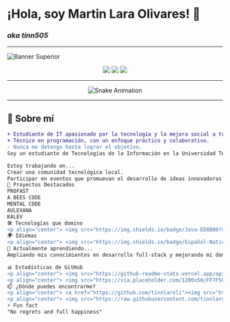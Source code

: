 # ¡Hola, soy Martin Lara Olivares! 👋  
### _aka tinn505_

---

![Banner Superior](https://via.placeholder.com/1200x400/FF7F50/333333?text=¡Hola,+soy+Martin+Lara+Olivares!) <!-- Puedes personalizar este banner -->

<p align="center">
  <a href="https://github.com/tinnlaroli"><img src="https://img.shields.io/badge/GitHub-tinnlaroli-333?style=for-the-badge&logo=github"></a>
  <a href="https://www.linkedin.com/in/martin-lara-olivares-9b46b1213/"><img src="https://img.shields.io/badge/LinkedIn-Martin_Lara_Olivares-0e76a8?style=for-the-badge&logo=linkedin"></a>
  <a href="https://www.instagram.com/tinnlaroli/"><img src="https://img.shields.io/badge/Instagram-tinnlaroli-E1306C?style=for-the-badge&logo=instagram"></a>
</p>

---

<p align="center">
  <img src="https://raw.githubusercontent.com/tinnlaroli/tinnlaroli/main/assets/github-contribution-grid-snake.svg" alt="Snake Animation">
</p>

---

## 🌟 Sobre mí

```diff
+ Estudiante de IT apasionado por la tecnología y la mejora social a través del desarrollo tecnológico.
+ Técnico en programación, con un enfoque práctico y colaborativo.
- Nunca me detengo hasta lograr el objetivo.
Soy un estudiante de Tecnologías de la Información en la Universidad Tecnológica del Centro de Veracruz. También soy un técnico en programación egresado del CBTis 47, con experiencia en varios proyectos que buscan aportar soluciones útiles para la sociedad.

Estoy trabajando en...
Crear una comunidad tecnológica local.
Participar en eventos que promuevan el desarrollo de ideas innovadoras para la sociedad.
🚀 Proyectos Destacados
PROFAST
A BEES CODE
MENTAL CODE
AULEXANA
KALEV
🛠️ Tecnologías que domino
<p align="center"> <img src="https://img.shields.io/badge/Java-ED8B00?style=for-the-badge&logo=java&logoColor=white" alt="Java"> <img src="https://img.shields.io/badge/HTML5-E34F26?style=for-the-badge&logo=html5&logoColor=white" alt="HTML"> <img src="https://img.shields.io/badge/CSS3-1572B6?style=for-the-badge&logo=css3&logoColor=white" alt="CSS"> <img src="https://img.shields.io/badge/JavaScript-F7DF1E?style=for-the-badge&logo=javascript&logoColor=black" alt="JavaScript"> <img src="https://img.shields.io/badge/PHP-777BB4?style=for-the-badge&logo=php&logoColor=white" alt="PHP"> </p>
🌍 Idiomas
<p align="center"> <img src="https://img.shields.io/badge/Español-Nativo-green?style=for-the-badge"> <img src="https://img.shields.io/badge/Inglés-Aprendiendo-yellow?style=for-the-badge"> <img src="https://img.shields.io/badge/Francés-Aprendiendo-yellow?style=for-the-badge"> </p>
🌱 Actualmente aprendiendo...
Ampliando mis conocimientos en desarrollo full-stack y mejorando mi dominio de idiomas para colaborar a nivel internacional.

📊 Estadísticas de GitHub
<p align="center"> <img src="https://github-readme-stats.vercel.app/api?username=tinnlaroli&show_icons=true&theme=radical" alt="GitHub Stats" width="45%"> <img src="https://github-readme-stats.vercel.app/api/top-langs/?username=tinnlaroli&layout=compact&theme=radical" alt="Top Languages" width="45%"> </p>
<p align="center"> <img src="https://via.placeholder.com/1200x50/FF7F50/333333?text=---" alt="Separator GIF"> </p>
📫 ¿Dónde puedes encontrarme?
<p align="center"> <a href="https://github.com/tinnlaroli"><img src="https://img.shields.io/badge/GitHub-tinnlaroli-333?style=for-the-badge&logo=github"></a> <a href="https://www.linkedin.com/in/martin-lara-olivares-9b46b1213/"><img src="https://img.shields.io/badge/LinkedIn-Martin_Lara_Olivares-0e76a8?style=for-the-badge&logo=linkedin"></a> <a href="https://www.instagram.com/tinnlaroli/"><img src="https://img.shields.io/badge/Instagram-tinnlaroli-E1306C?style=for-the-badge&logo=instagram"></a> </p>
<p align="center"> <img src="https://raw.githubusercontent.com/tinnlaroli/tinnlaroli/main/assets/github-contribution-grid-snake.svg" alt="Snake Animation"> </p>
⚡ Fun fact
"No regrets and full happiness" 
